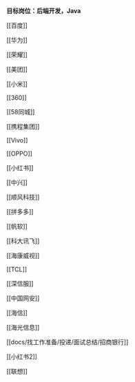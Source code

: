 
**目标岗位：后端开发，Java**

[[百度]]

[[华为]]

[[荣耀]]

[[美团]]

[[小米]]

[[360]]

[[58同城]]

[[携程集团]]

[[Vivo]]

[[OPPO]]

[[小红书]]

[[中兴]]

[[顺风科技]]

[[拼多多]]

[[帆软]]

[[科大讯飞]]

[[海康威视]]


[[TCL]]



[[深信服]]


[[中国网安]]


[[海信]]

[[海光信息]]


[[docs/找工作准备/投递/面试总结/招商银行]]


[[小红书2]]




[[联想]]

